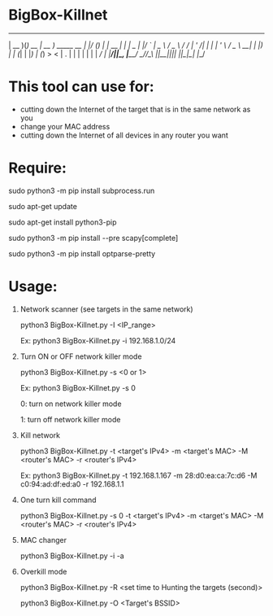 # BigBox-Killnet
 ____  _       ____              _  ___ _ _            _   
| __ )(_) __ _| __ )  _____  __ | |/ (_) | |_ __   ___| |_ 
|  _ \| |/ _` |  _ \ / _ \ \/ / | ' /| | | | '_ \ / _ \ __|
| |_) | | (_| | |_) | (_) >  <  | . \| | | | | | |  __/ |_ 
|____/|_|\__, |____/ \___/_/\_\ |_|\_\_|_|_|_| |_|\___|\__|
         |___/                                           

# This tool can use for:
  + cutting down the Internet of the target that is in the same network as you
  + change your MAC address
  + cutting down the Internet of all devices in any router you want

# Require: 
   
   sudo python3 -m pip install subprocess.run
   
   sudo apt-get update
   
   sudo apt-get install python3-pip
   
   sudo python3 -m pip install --pre scapy[complete]
   
   sudo python3 -m pip install optparse-pretty
   
# Usage:

1. Network scanner (see targets in the same network)

   python3 BigBox-Killnet.py -I <IP_range>
   
   Ex: python3 BigBox-Killnet.py -i 192.168.1.0/24

2. Turn ON or OFF network killer mode
   
   python3 BigBox-Killnet.py -s <0 or 1>
  
   Ex: python3 BigBox-Killnet.py -s 0
  
   0: turn on network killer mode
   
   1: turn off network killer mode

3. Kill network
   
   python3 BigBox-Killnet.py -t <target's IPv4> -m <target's MAC> -M <router's MAC> -r <router's IPv4>
   
   Ex: python3 BigBox-Killnet.py -t 192.168.1.167 -m 28:d0:ea:ca:7c:d6 -M c0:94:ad:df:ed:a0 -r 192.168.1.1
   
4. One turn kill command 
   
   python3 BigBox-Killnet.py -s 0 -t <target's IPv4> -m <target's MAC> -M <router's MAC> -r <router's IPv4>

5. MAC changer
   
   python3 BigBox-Killnet.py -i <interface> -a <New MAC address>
   
6. Overkill mode
   
   python3 BigBox-Killnet.py -R <set time to Hunting the targets (second)>
   
   python3 BigBox-Killnet.py -O <Target's BSSID>
   
